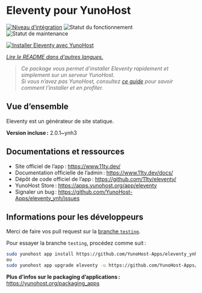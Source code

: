 <!--
Nota bene : ce README est automatiquement généré par <https://github.com/YunoHost/apps/tree/master/tools/readme_generator>
Il NE doit PAS être modifié à la main.
-->

# Eleventy pour YunoHost

[![Niveau d’intégration](https://dash.yunohost.org/integration/eleventy.svg)](https://ci-apps.yunohost.org/ci/apps/eleventy/) ![Statut du fonctionnement](https://ci-apps.yunohost.org/ci/badges/eleventy.status.svg) ![Statut de maintenance](https://ci-apps.yunohost.org/ci/badges/eleventy.maintain.svg)

[![Installer Eleventy avec YunoHost](https://install-app.yunohost.org/install-with-yunohost.svg)](https://install-app.yunohost.org/?app=eleventy)

*[Lire le README dans d'autres langues.](./ALL_README.md)*

> *Ce package vous permet d’installer Eleventy rapidement et simplement sur un serveur YunoHost.*  
> *Si vous n’avez pas YunoHost, consultez [ce guide](https://yunohost.org/install) pour savoir comment l’installer et en profiter.*

## Vue d’ensemble

Eleventy est un générateur de site statique.

**Version incluse :** 2.0.1~ynh3
## Documentations et ressources

- Site officiel de l’app : <https://www.11ty.dev/>
- Documentation officielle de l’admin : <https://www.11ty.dev/docs/>
- Dépôt de code officiel de l’app : <https://github.com/11ty/eleventy/>
- YunoHost Store : <https://apps.yunohost.org/app/eleventy>
- Signaler un bug : <https://github.com/YunoHost-Apps/eleventy_ynh/issues>

## Informations pour les développeurs

Merci de faire vos pull request sur la [branche `testing`](https://github.com/YunoHost-Apps/eleventy_ynh/tree/testing).

Pour essayer la branche `testing`, procédez comme suit :

```bash
sudo yunohost app install https://github.com/YunoHost-Apps/eleventy_ynh/tree/testing --debug
ou
sudo yunohost app upgrade eleventy -u https://github.com/YunoHost-Apps/eleventy_ynh/tree/testing --debug
```

**Plus d’infos sur le packaging d’applications :** <https://yunohost.org/packaging_apps>
